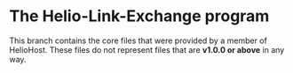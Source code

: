 # The Helio-Link-Exchange program

This branch contains the core files that were provided by a member of HelioHost.
These files do not represent files that are **v1.0.0 or above** in any way.
